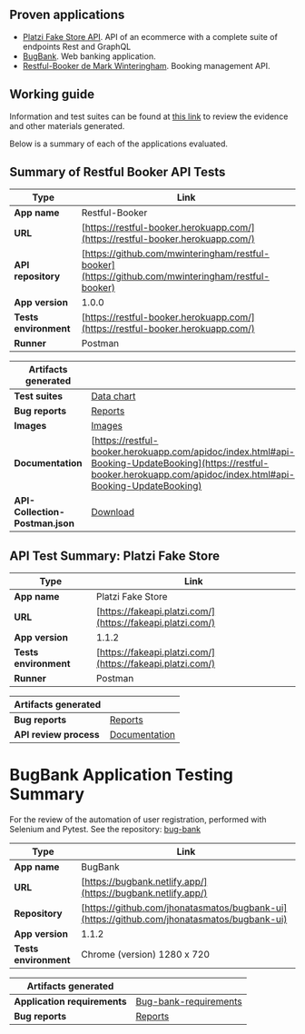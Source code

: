 ## Proven applications

* [Platzi Fake Store API](https://fakeapi.platzi.com/). API of an ecommerce with a complete suite of endpoints Rest and GraphQL
* [BugBank](https://github.com/jhonatasmatos/bugbank-ui). Web banking application.
* [Restful-Booker de Mark Winteringham](https://restful-booker.herokuapp.com/). Booking management API.

## Working guide
Information and test suites can be found at [this link](https://drive.google.com/drive/folders/1d1MvQSMRiKdNxmBo77W7ZIcrlyKatNZC?usp=sharing) to review the evidence and other materials generated.

Below is a summary of each of the applications evaluated.

## Summary of Restful Booker API Tests

| Type                           | Link                                                                                                                                           |
|--------------------------------|------------------------------------------------------------------------------------------------------------------------------------------------|
| **App name**                   | Restful-Booker                                                                                                                                 |
| **URL**                        | [https://restful-booker.herokuapp.com/](https://restful-booker.herokuapp.com/)                                                                 |
| **API repository**             | [https://github.com/mwinteringham/restful-booker](https://github.com/mwinteringham/restful-booker)                                             |
| **App version**                | 1.0.0                                                                                                                                          |
| **Tests environment**          | [https://restful-booker.herokuapp.com/](https://restful-booker.herokuapp.com/)                                                                 |
| **Runner**                     | Postman                                                                                                                                        |
                                                                                                                           
  
  
| **Artifacts generated**        |                                                                                                                                                |
|--------------------------------|------------------------------------------------------------------------------------------------------------------------------------------------|
| **Test suites**                | [Data chart](https://docs.google.com/spreadsheets/d/1bhzcaj9fG-NCW-GmsknI4bBrXJJxXGJ0M0cLtS9jrGI/edit?usp=sharing)                             | 
| **Bug reports**                | [Reports](https://qaengineer.atlassian.net/issues/?jql=project+%3D+%22QAC%22+ORDER+BY+created+DESC&atlOrigin=eyJpIjoiNTRiZWI1N2U2NGJmNGJkNmFmNzYzNzE3Nzg5MmQ4MWUiLCJwIjoiaiJ9) |
| **Images**                     | [Images](https://drive.google.com/drive/folders/1XrytLocfDscafHW5U7_w7kLLK6MUsV1H?usp=drive_link)                                                                                                           
| **Documentation**              | [https://restful-booker.herokuapp.com/apidoc/index.html#api-Booking-UpdateBooking](https://restful-booker.herokuapp.com/apidoc/index.html#api-Booking-UpdateBooking) |
| **API-Collection-Postman.json**         | [Download](https://drive.google.com/file/d/1OMZl1M7f7KFkpo1vC8jFSlPcNsBaccJj/view?usp=sharing)                                                 |


## API Test Summary: Platzi Fake Store

| Type                             | Link                                                                                                                                           |
|----------------------------------|------------------------------------------------------------------------------------------------------------------------------------------------|
| **App name**                     | Platzi Fake Store                                                                                                                              |
| **URL**                          | [https://fakeapi.platzi.com/](https://fakeapi.platzi.com/)                                                                                     |     
| **App version**                  | 1.1.2                                                                                                                                          |
| **Tests environment**            | [https://fakeapi.platzi.com/](https://fakeapi.platzi.com/)                                                                                     |
| **Runner**                       | Postman                                                                                                                                        | 


| **Artifacts generated**          |                                                                                                                                                |
|----------------------------------|------------------------------------------------------------------------------------------------------------------------------------------------|
| **Bug reports**                  | [Reports](https://qaengineer.atlassian.net/issues/?jql=project+%3D+%22QAC%22+ORDER+BY+created+DESC&atlOrigin=eyJpIjoiNjk1ZWU0YjFkN2RlNGIyM2EyOTk2NWYwNGU2ZjRlNjEiLCJwIjoiaiJ9) |
| **API review process**           | [Documentation](https://docs.google.com/document/d/12aW2aBBTUo98KmlLUaRZgrwJmze0QOX_TW8W4cJB7Jg/edit) |

# BugBank Application Testing Summary

For the review of the automation of user registration, performed with Selenium and Pytest. See the repository: [bug-bank](https://github.com/qaton/bug-bank)

| Type                             | Link                                                                                                                                           |
|----------------------------------|------------------------------------------------------------------------------------------------------------------------------------------------|
| **App name**                     | BugBank                                                                                                                                        |
| **URL**                          | [https://bugbank.netlify.app/](https://bugbank.netlify.app/)                                                                                   |
| **Repository**                   | [https://github.com/jhonatasmatos/bugbank-ui](https://github.com/jhonatasmatos/bugbank-ui)                                                     |
| **App version**                  | 1.1.2                                                                                                                                          |
| **Tests environment**            | Chrome (version) 1280 x 720                                                                                                                    |


| **Artifacts generated**          |                                                                                                                                                |
|----------------------------------|------------------------------------------------------------------------------------------------------------------------------------------------|
| **Application requirements**     | [Bug-bank-requirements](https://docs.google.com/document/d/1HBblIAao1n_0TzyQMQifG4LY3sLbA5R42k8Eeyh9y50/edit?usp=sharing)                      |                                                                  
| **Bug reports**                  | [Reports](https://qaengineer.atlassian.net/issues/?jql=project+%3D+%22QAC%22+ORDER+BY+created+DESC&atlOrigin=eyJpIjoiNjk1ZWU0YjFkN2RlNGIyM2EyOTk2NWYwNGU2ZjRlNjEiLCJwIjoiaiJ9) |


